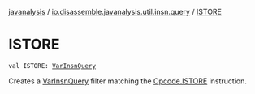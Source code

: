 [javanalysis](../index.md) / [io.disassemble.javanalysis.util.insn.query](index.md) / [ISTORE](./-i-s-t-o-r-e.md)

# ISTORE

`val ISTORE: `[`VarInsnQuery`](-var-insn-query/index.md)

Creates a [VarInsnQuery](-var-insn-query/index.md) filter matching the [Opcode.ISTORE](#) instruction.


